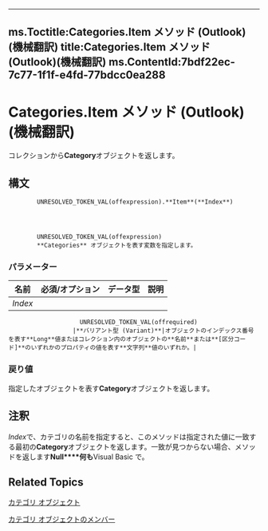 

---
ms.Toctitle:Categories.Item メソッド (Outlook)(機械翻訳)
title:Categories.Item メソッド (Outlook)(機械翻訳)
ms.ContentId:7bdf22ec-7c77-1f1f-e4fd-77bdcc0ea288
---
# Categories.Item メソッド (Outlook)(機械翻訳)




コレクションから**Category**オブジェクトを返します。

## 構文

            UNRESOLVED_TOKEN_VAL(offexpression).**Item**(**Index**)




            UNRESOLVED_TOKEN_VAL(offexpression)
            **Categories** オブジェクトを表す変数を指定します。

### パラメーター

|**名前**|**必須/オプション**|**データ型**|**説明**|
|---|---|---|---|
|*Index*|
                        UNRESOLVED_TOKEN_VAL(offrequired)
                      |**バリアント型 (Variant)**|オブジェクトのインデックス番号を表す**Long**値またはコレクション内のオブジェクトの**名前**または**[区分コード]**のいずれかのプロパティの値を表す**文字列**値のいずれか。|



### 戻り値
指定したオブジェクトを表す**Category**オブジェクトを返します。





## 注釈
*Index*で、カテゴリの名前を指定すると、このメソッドは指定された値に一致する最初の**Category**オブジェクトを返します。一致が見つからない場合、メソッドを返します**Null****何も**Visual Basic で。



## Related Topics

[カテゴリ オブジェクト](319efa26-269d-9f2f-c8ec-33082e80a9e2.md)

[カテゴリ オブジェクトのメンバー](36fd8906-69fa-5aa8-b026-a2de208ccd56.md)




